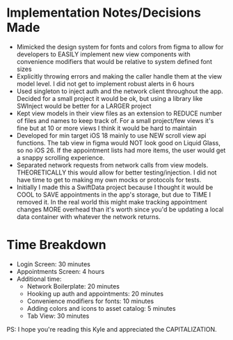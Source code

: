 # Implementation Notes/Decisions Made
* Mimicked the design system for fonts and colors from figma to allow for developers to EASILY implement new view components with convenience modifiers that would be relative to system defined font sizes
* Explicitly throwing errors and making the caller handle them at the view model level. I did not get to implement robust alerts in 6 hours
* Used singleton to inject auth and the network client throughout the app. Decided for a small project it would be ok, but using a library like SWInject would be better for a LARGER project
* Kept view models in their view files as an extension to REDUCE number of files and names to keep track of. For a small project/few views it's fine but at 10 or more views I think it would be hard to maintain
* Developed for min target iOS 18 mainly to use NEW scroll view api functions. The tab view in figma would NOT look good on Liquid Glass, so no iOS 26. If the appointment lists had more items, the user would get a snappy scrolling experience. 
* Separated network requests from network calls from view models. THEORETICALLY this would allow for better testing/injection. I did not have time to get to making my own mocks or protocols for tests.
* Initially I made this a SwiftData project because I thought it would be COOL to SAVE appointments in the app's storage, but due to TIME I removed it. In the real world this might make tracking appointment changes MORE overhead than it's worth since you'd be updating a local data container with whatever the network returns.


# Time Breakdown 
* Login Screen: 30 minutes 
* Appointments Screen: 4 hours
* Additional time:
  * Network Boilerplate: 20 minutes
  * Hooking up auth and appointments: 20 minutes
  * Convenience modifiers for fonts: 10 minutes
  * Adding colors and icons to asset catalog: 5 minutes
  * Tab View: 30 minutes


PS: I hope you're reading this Kyle and appreciated the CAPITALIZATION. 
